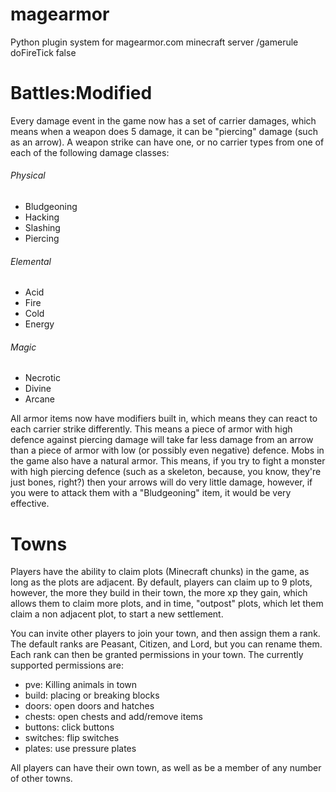 # magearmor
Python plugin system for magearmor.com minecraft server
/gamerule doFireTick false

# Battles:Modified
Every damage event in the game now has a set of carrier damages, which means when a weapon does 5 damage, it can be "piercing" damage (such as an arrow).  A weapon strike can have one, or no carrier types from one of each of the following damage classes:

###### Physical
* Bludgeoning
* Hacking
* Slashing
* Piercing

###### Elemental
* Acid
* Fire
* Cold
* Energy

###### Magic
* Necrotic
* Divine
* Arcane

All armor items now have modifiers built in, which means they can react to each carrier strike differently.  This means a piece of armor with high defence against piercing damage will take far less damage from an arrow than a piece of armor with low (or possibly even negative) defence.  Mobs in the game also have a natural armor.  This means, if you try to fight a monster with high piercing defence (such as a skeleton, because, you know, they're just bones, right?) then your arrows will do very little damage, however, if you were to attack them with a "Bludgeoning" item, it would be very effective.



# Towns

Players have the ability to claim plots (Minecraft chunks) in the game, as long as the plots are adjacent.  By default, players can claim up to 9 plots, however, the more they build in their town, the more xp they gain, which allows them to claim more plots, and in time, "outpost" plots, which let them claim a non adjacent plot, to start a new settlement.

You can invite other players to join your town, and then assign them a rank.  The default ranks are Peasant, Citizen, and Lord, but you can rename them.  Each rank can then be granted permissions in your town.  The currently supported permissions are:

* pve: Killing animals in town
* build: placing or breaking blocks
* doors: open doors and hatches
* chests: open chests and add/remove items
* buttons: click buttons
* switches: flip switches
* plates: use pressure plates

All players can have their own town, as well as be a member of any number of other towns.
